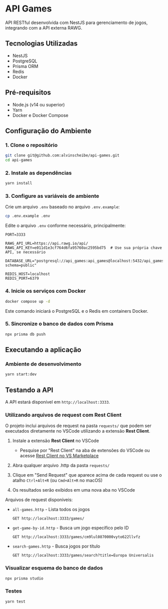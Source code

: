 # API Games

API RESTful desenvolvida com NestJS para gerenciamento de jogos, integrando com a API externa RAWG.

## Tecnologias Utilizadas

- NestJS
- PostgreSQL
- Prisma ORM
- Redis
- Docker

## Pré-requisitos

- Node.js (v14 ou superior)
- Yarn
- Docker e Docker Compose

## Configuração do Ambiente

### 1. Clone o repositório

```bash
git clone git@github.com:alvinscheibe/api-games.git
cd api-games
```

### 2. Instale as dependências

```bash
yarn install
```

### 3. Configure as variáveis de ambiente

Crie um arquivo `.env` baseado no arquivo `.env.example`:

```bash
cp .env.example .env
```

Edite o arquivo `.env` conforme necessário, principalmente:

```
PORT=3333

RAWG_API_URL=https://api.rawg.io/api/
RAWG_API_KEY=e011d1e3cf764d6fa95760ac2595bd75  # Use sua própria chave API, se necessário

DATABASE_URL="postgresql://api_games:api_games@localhost:5432/api_games?schema=public"

REDIS_HOST=localhost
REDIS_PORT=6379
```

### 4. Inicie os serviços com Docker

```bash
docker compose up -d
```

Este comando iniciará o PostgreSQL e o Redis em containers Docker.

### 5. Sincronize o banco de dados com Prisma

```bash
npx prisma db push
```

## Executando a aplicação

### Ambiente de desenvolvimento

```bash
yarn start:dev
```

## Testando a API

A API estará disponível em `http://localhost:3333`.

### Utilizando arquivos de request com Rest Client

O projeto inclui arquivos de request na pasta `requests/` que podem ser executados diretamente no VSCode utilizando a extensão **Rest Client**.

1. Instale a extensão **Rest Client** no VSCode
   - Pesquise por "Rest Client" na aba de extensões do VSCode ou acesse [Rest Client no VS Marketplace](https://marketplace.visualstudio.com/items?itemName=humao.rest-client)

2. Abra qualquer arquivo .http da pasta `requests/`

3. Clique em "Send Request" que aparece acima de cada request ou use o atalho `Ctrl+Alt+R` (ou `Cmd+Alt+R` no macOS)

4. Os resultados serão exibidos em uma nova aba no VSCode

Arquivos de request disponíveis:

- `all-games.http` - Lista todos os jogos
  ```http
  GET http://localhost:3333/games/
  ```

- `get-game-by-id.http` - Busca um jogo específico pelo ID
  ```http
  GET http://localhost:3333/games/cm9lul0870000vyto622llvfz
  ```

- `search-games.http` - Busca jogos por título
  ```http
  GET http://localhost:3333/games/search?title=Europa Universalis
  ```

### Visualizar esquema do banco de dados

```bash
npx prisma studio
```

### Testes

```bash
yarn test
```